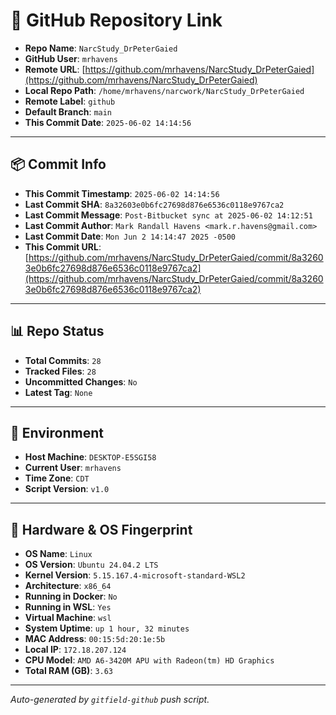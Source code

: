 # 🔗 GitHub Repository Link

- **Repo Name**: `NarcStudy_DrPeterGaied`
- **GitHub User**: `mrhavens`
- **Remote URL**: [https://github.com/mrhavens/NarcStudy_DrPeterGaied](https://github.com/mrhavens/NarcStudy_DrPeterGaied)
- **Local Repo Path**: `/home/mrhavens/narcwork/NarcStudy_DrPeterGaied`
- **Remote Label**: `github`
- **Default Branch**: `main`
- **This Commit Date**: `2025-06-02 14:14:56`

---

## 📦 Commit Info

- **This Commit Timestamp**: `2025-06-02 14:14:56`
- **Last Commit SHA**: `8a32603e0b6fc27698d876e6536c0118e9767ca2`
- **Last Commit Message**: `Post-Bitbucket sync at 2025-06-02 14:12:51`
- **Last Commit Author**: `Mark Randall Havens <mark.r.havens@gmail.com>`
- **Last Commit Date**: `Mon Jun 2 14:14:47 2025 -0500`
- **This Commit URL**: [https://github.com/mrhavens/NarcStudy_DrPeterGaied/commit/8a32603e0b6fc27698d876e6536c0118e9767ca2](https://github.com/mrhavens/NarcStudy_DrPeterGaied/commit/8a32603e0b6fc27698d876e6536c0118e9767ca2)

---

## 📊 Repo Status

- **Total Commits**: `28`
- **Tracked Files**: `28`
- **Uncommitted Changes**: `No`
- **Latest Tag**: `None`

---

## 🧭 Environment

- **Host Machine**: `DESKTOP-E5SGI58`
- **Current User**: `mrhavens`
- **Time Zone**: `CDT`
- **Script Version**: `v1.0`

---

## 🧬 Hardware & OS Fingerprint

- **OS Name**: `Linux`
- **OS Version**: `Ubuntu 24.04.2 LTS`
- **Kernel Version**: `5.15.167.4-microsoft-standard-WSL2`
- **Architecture**: `x86_64`
- **Running in Docker**: `No`
- **Running in WSL**: `Yes`
- **Virtual Machine**: `wsl`
- **System Uptime**: `up 1 hour, 32 minutes`
- **MAC Address**: `00:15:5d:20:1e:5b`
- **Local IP**: `172.18.207.124`
- **CPU Model**: `AMD A6-3420M APU with Radeon(tm) HD Graphics`
- **Total RAM (GB)**: `3.63`

---

_Auto-generated by `gitfield-github` push script._
